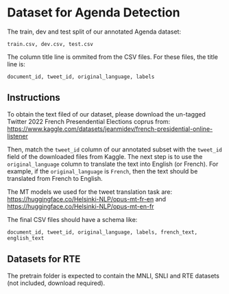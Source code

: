 # Dataset for Agenda Detection

The train, dev and test split of our annotated Agenda dataset: 

```
train.csv, dev.csv, test.csv 
```

The column title line is ommited from the CSV files. For these files, the title line is:

```
document_id, tweet_id, original_language, labels
```

## Instructions
To obtain the text filed of our dataset, please download the un-tagged Twitter 2022 French Presendential Elections coprus from: https://www.kaggle.com/datasets/jeanmidev/french-presidential-online-listener

Then, match the ```tweet_id``` column of our annotated subset with the ```tweet_id``` field of the downloaded files from Kaggle. The next step is to use the ```original_language``` column to translate the text into English (or French). For example, if the ```original_language``` is ```French```, then the text should be translated from French to English.

The MT models we used for the tweet translation task are: https://huggingface.co/Helsinki-NLP/opus-mt-fr-en and https://huggingface.co/Helsinki-NLP/opus-mt-en-fr

The final CSV files should have a schema like:

```
document_id, tweet_id, original_language, labels, french_text, english_text
```

## Datasets for RTE
The pretrain folder is expected to contain the MNLI, SNLI and RTE datasets (not included, download required). 
